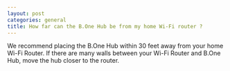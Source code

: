 ```yaml
---
layout: post
categories: general
title: How far can the B.One Hub be from my home Wi-Fi router ?
---
```


We recommend placing the B.One Hub within 30 feet away from your home Wi-Fi Router. If there are many walls between your Wi-Fi Router and B.One Hub, move the hub closer to the router.